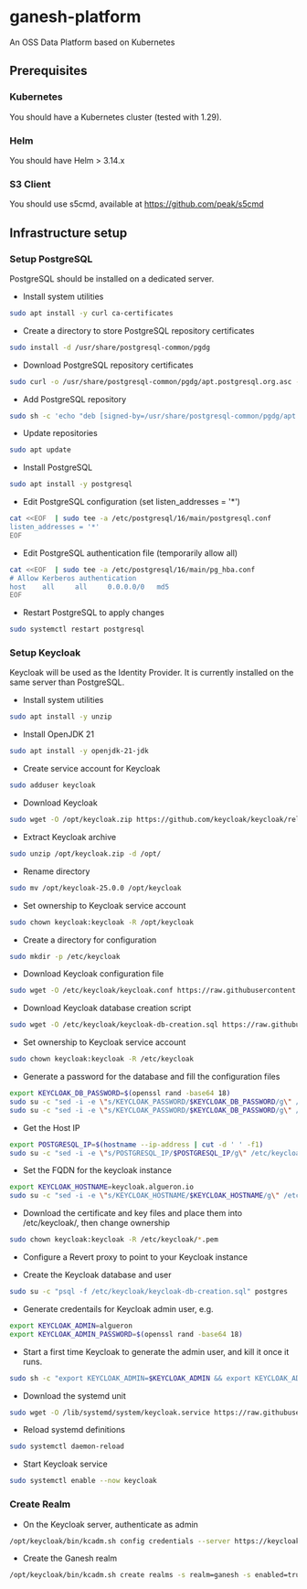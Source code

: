 # ganesh-platform
An OSS Data Platform based on Kubernetes

## Prerequisites

### Kubernetes

You should have a Kubernetes cluster (tested with 1.29).

### Helm

You should have Helm > 3.14.x

### S3 Client

You should use s5cmd, available at https://github.com/peak/s5cmd


## Infrastructure setup

### Setup PostgreSQL

PostgreSQL should be installed on a dedicated server.

- Install system utilities
````bash
sudo apt install -y curl ca-certificates
````

- Create a directory to store PostgreSQL repository certificates
````bash
sudo install -d /usr/share/postgresql-common/pgdg
````

- Download PostgreSQL repository certificates
````bash
sudo curl -o /usr/share/postgresql-common/pgdg/apt.postgresql.org.asc --fail https://www.postgresql.org/media/keys/ACCC4CF8.asc
````

- Add PostgreSQL repository
````bash
sudo sh -c 'echo "deb [signed-by=/usr/share/postgresql-common/pgdg/apt.postgresql.org.asc] https://apt.postgresql.org/pub/repos/apt $(lsb_release -cs)-pgdg main" > /etc/apt/sources.list.d/pgdg.list'
````

- Update repositories
````bash
sudo apt update
````

- Install PostgreSQL
````bash
sudo apt install -y postgresql
````

- Edit PostgreSQL configuration (set listen_addresses = '*')
````bash
cat <<EOF  | sudo tee -a /etc/postgresql/16/main/postgresql.conf
listen_addresses = '*'
EOF
````

- Edit PostgreSQL authentication file (temporarily allow all)
````bash
cat <<EOF  | sudo tee -a /etc/postgresql/16/main/pg_hba.conf
# Allow Kerberos authentication
host    all     all     0.0.0.0/0   md5
EOF
````

- Restart PostgreSQL to apply changes
````bash
sudo systemctl restart postgresql
````

### Setup Keycloak

Keycloak will be used as the Identity Provider. It is currently installed on the same server than PostgreSQL.

- Install system utilities
````bash
sudo apt install -y unzip
````

- Install OpenJDK 21
````bash
sudo apt install -y openjdk-21-jdk
````

- Create service account for Keycloak
````bash
sudo adduser keycloak
````

- Download Keycloak
````bash
sudo wget -O /opt/keycloak.zip https://github.com/keycloak/keycloak/releases/download/25.0.0/keycloak-25.0.0.zip
````

- Extract Keycloak archive
````bash
sudo unzip /opt/keycloak.zip -d /opt/
````

- Rename directory
````bash
sudo mv /opt/keycloak-25.0.0 /opt/keycloak
````

- Set ownership to Keycloak service account
````bash
sudo chown keycloak:keycloak -R /opt/keycloak
````

- Create a directory for configuration
````bash
sudo mkdir -p /etc/keycloak
````

- Download Keycloak configuration file
````bash
sudo wget -O /etc/keycloak/keycloak.conf https://raw.githubusercontent.com/Algueron/ganesh-platform/main/keycloak/keycloak.conf
````

- Download Keycloak database creation script
````bash
sudo wget -O /etc/keycloak/keycloak-db-creation.sql https://raw.githubusercontent.com/Algueron/ganesh-platform/main/keycloak/keycloak-db-creation.sql
````

- Set ownership to Keycloak service account
````bash
sudo chown keycloak:keycloak -R /etc/keycloak
````

- Generate a password for the database and fill the configuration files
````bash
export KEYCLOAK_DB_PASSWORD=$(openssl rand -base64 18)
sudo su -c "sed -i -e \"s/KEYCLOAK_PASSWORD/$KEYCLOAK_DB_PASSWORD/g\" /etc/keycloak/keycloak-db-creation.sql" keycloak
sudo su -c "sed -i -e \"s/KEYCLOAK_PASSWORD/$KEYCLOAK_DB_PASSWORD/g\" /etc/keycloak/keycloak.conf" keycloak
````

- Get the Host IP
````bash
export POSTGRESQL_IP=$(hostname --ip-address | cut -d ' ' -f1)
sudo su -c "sed -i -e \"s/POSTGRESQL_IP/$POSTGRESQL_IP/g\" /etc/keycloak/keycloak.conf" keycloak
````

- Set the FQDN for the keycloak instance
````bash
export KEYCLOAK_HOSTNAME=keycloak.algueron.io
sudo su -c "sed -i -e \"s/KEYCLOAK_HOSTNAME/$KEYCLOAK_HOSTNAME/g\" /etc/keycloak/keycloak.conf" keycloak
````

- Download the certificate and key files and place them into /etc/keycloak/, then change ownership
````bash
sudo chown keycloak:keycloak -R /etc/keycloak/*.pem
````

- Configure a Revert proxy to point to your Keycloak instance

- Create the Keycloak database and user
````bash
sudo su -c "psql -f /etc/keycloak/keycloak-db-creation.sql" postgres
````

- Generate credentails for Keycloak admin user, e.g.
````bash
export KEYCLOAK_ADMIN=algueron
export KEYCLOAK_ADMIN_PASSWORD=$(openssl rand -base64 18)
````

- Start a first time Keycloak to generate the admin user, and kill it once it runs.
````bash
sudo sh -c "export KEYCLOAK_ADMIN=$KEYCLOAK_ADMIN && export KEYCLOAK_ADMIN_PASSWORD=$KEYCLOAK_ADMIN_PASSWORD && /opt/keycloak/bin/kc.sh --config-file=/etc/keycloak/keycloak.conf start"
````

- Download the systemd unit
````bash
sudo wget -O /lib/systemd/system/keycloak.service https://raw.githubusercontent.com/Algueron/ganesh-platform/main/keycloak/keycloak.service
````

- Reload systemd definitions
````bash
sudo systemctl daemon-reload
````

- Start Keycloak service
````bash
sudo systemctl enable --now keycloak
````

### Create Realm

- On the Keycloak server, authenticate as admin
````bash
/opt/keycloak/bin/kcadm.sh config credentials --server https://keycloak.algueron.io --realm master --user $KEYCLOAK_ADMIN --password $KEYCLOAK_ADMIN_PASSWORD
````

- Create the Ganesh realm
````bash
/opt/keycloak/bin/kcadm.sh create realms -s realm=ganesh -s enabled=true
````
